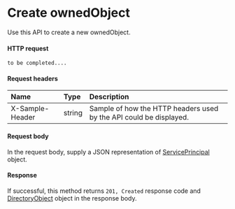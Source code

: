 # Create ownedObject

Use this API to create a new ownedObject.
#### HTTP request
```http
to be completed....
```
#### Request headers
| Name       | Type | Description|
|:---------------|:--------|:----------|
| X-Sample-Header  | string  | Sample of how the HTTP headers used by the API could be displayed.|

#### Request body
In the request body, supply a JSON representation of [ServicePrincipal]('../api/serviceprincipal.md') object.


#### Response
If successful, this method returns `201, Created` response code and [DirectoryObject](../resources/directoryobject.md) object in the response body.
